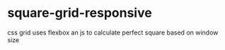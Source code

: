 # square-grid-responsive
css grid uses flexbox an js to calculate perfect square based on window size
